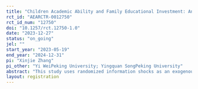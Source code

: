 ```yaml
---
title: "Children Academic Ability and Family Educational Investment: An Experiment on Information Shocks"
rct_id: "AEARCTR-0012750"
rct_id_num: "12750"
doi: "10.1257/rct.12750-1.0"
date: "2023-12-27"
status: "on_going"
jel: ""
start_year: "2023-05-19"
end_year: "2024-12-31"
pi: "Xinjie Zhang"
pi_other: "Yi WeiPeking University; Yingquan SongPeking University"
abstract: "This study uses randomized information shocks as an exogenous factor to examine how children’s academic ability impacts education investment among low-income multi-child families. To test this, we conduct a large-scale randomized controlled trial (RCT) in approximately 3,750 households with two children enrolled in 4th to 11th grades in rural China. Half of households (N≈1,875) are assigned to the treatment group in which children’s test scores are provided. In contrast, households in the control group are not provided with this information. Subsequently, we evaluate how a series of variables, such as household socioeconomic condition and children’s characteristics, moderate the causal relationship between children’s ability and family education investment. Furthermore, parents’ resource allocation strategies when they face different levels of stakes in educational decisions are examined."
layout: registration
---
```


